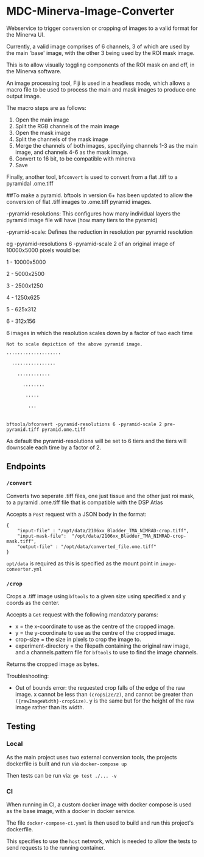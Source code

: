# MDC-Minerva-Image-Converter

Webservice to trigger conversion or cropping of images to a valid format for the Minerva UI.

Currently, a valid image comprises of 6 channels, 3 of which are used by the main 'base' image, with the other 3 being used by the ROI mask image.

This is to allow visually toggling components of the ROI mask on and off, in the Minerva software.

An image processing tool, Fiji is used in a headless mode, which allows a macro file to be used to process the main and mask images to produce one output image.

The macro steps are as follows:

1) Open the main image
2) Split the RGB channels of the main image
3) Open the mask image
4) Split the channels of the mask image
5) Merge the channels of both images, specifying channels 1-3 as the main image, and channels 4-6 as the mask image.
6) Convert to 16 bit, to be compatible with minerva
7) Save

Finally, another tool, `bfconvert` is used to convert from a flat .tiff to a pyramidal .ome.tiff 

##To make a pyramid.
bftools in version 6+ has been updated to allow the conversion of flat .tiff images to .ome.tiff pyramid images.

-pyramid-resolutions: This configures how many individual layers the pyramid image file will have (how many tiers to the pyramid)

-pyramid-scale: Defines the reduction in resolution per pyramid resolution

eg -pyramid-resolutions 6 -pyramid-scale 2 of an original image of 10000x5000 pixels would be:

1 - 10000x5000

2 - 5000x2500

3 - 2500x1250

4 - 1250x625

5 - 625x312

6 - 312x156

6 images in which the resolution scales down by a factor of two each time
```
Not to scale depiction of the above pyramid image.

''''''''''''''''''''

  ''''''''''''''''

    ''''''''''''

      ''''''''

       '''''

        '''
        
```
```
bftools/bfconvert -pyramid-resolutions 6 -pyramid-scale 2 pre-pyramid.tiff pyramid.ome.tiff
```
As default the pyramid-resolutions will be set to 6 tiers and the tiers will downscale each time by a factor of 2.
## Endpoints

### `/convert`
Converts two seperate .tiff files, one just tissue and the other just roi mask, to a pyramid .ome.tiff file that is 
compatible with the DSP Atlas

Accepts a `Post` request with a JSON body in the format:


```
{
    "input-file" : "/opt/data/2106xx_Bladder_TMA_NIMRAD-crop.tiff",
    "input-mask-file":  "/opt/data/2106xx_Bladder_TMA_NIMRAD-crop-mask.tiff",
    "output-file" : "/opt/data/converted_file.ome.tiff"
}
```

`opt/data` is required as this is specified as the mount point in `image-converter.yml`

### `/crop`
Crops a .tiff image using `bftools` to a given size using specified x and y coords as the center.

Accepts a `Get` request with the following mandatory params:

- x = the x-coordinate to use as the centre of the cropped image. 
- y = the y-coordinate to use as the centre of the cropped image.
- crop-size = the size in pixels to crop the image to.
- experiment-directory = the filepath containing the original raw image, and a channels.pattern file for `bftools` to use to find the image channels.

Returns the cropped image as bytes.

Troubleshooting:

- Out of bounds error: the requested crop falls of the edge of the raw image. x cannot be less than `(cropSize/2)`, and cannot be greater than `({rawImageWidth}-cropSize)`. y is the same but for the height of the raw image rather than its width.

## Testing

### Local

As the main project uses two external conversion tools, the projects dockerfile is built and run via `docker-compose up`

Then tests can be run via:
`go test ./... -v`

### CI 

When running in CI, a custom docker image with docker compose is used as the base image, with a docker in docker service.

The file `docker-compose-ci.yaml` is then used to build and run this project's dockerfile.

This specifies to use the `host` network, which is needed to allow the tests to send requests to the running container.
